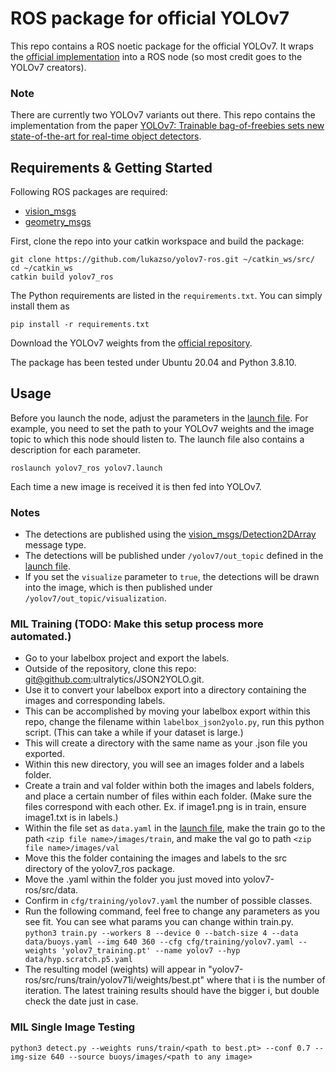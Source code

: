 # ROS package for official YOLOv7

This repo contains a ROS noetic package for the official YOLOv7. It wraps the 
[official implementation](https://github.com/WongKinYiu/yolov7) into a ROS node (so most credit 
goes to the YOLOv7 creators).

### Note
There are currently two YOLOv7 variants out there. This repo contains the 
implementation from the paper [YOLOv7: Trainable bag-of-freebies sets new state-of-the-art for real-time object detectors](https://arxiv.org/abs/2207.02696).

## Requirements & Getting Started

Following ROS packages are required:
- [vision_msgs](http://wiki.ros.org/vision_msgs)
- [geometry_msgs](http://wiki.ros.org/geometry_msgs)

First, clone the repo into your catkin workspace and build the package:
```
git clone https://github.com/lukazso/yolov7-ros.git ~/catkin_ws/src/
cd ~/catkin_ws
catkin build yolov7_ros
```

The Python requirements are listed in the `requirements.txt`. You can simply 
install them as
```
pip install -r requirements.txt
```

Download the YOLOv7 weights from the [official repository](https://github.com/WongKinYiu/yolov7).

The package has been tested under Ubuntu 20.04 and Python 3.8.10.

## Usage
Before you launch the node, adjust the parameters in the 
[launch file](launch/yolov7.launch). For example, you need to set the path to your 
YOLOv7 weights and the image topic to which this node should listen to. The launch 
file also contains a description for each parameter.

```
roslaunch yolov7_ros yolov7.launch
```

Each time a new image is received it is then fed into YOLOv7.

### Notes
- The detections are published using the [vision_msgs/Detection2DArray](http://docs.ros.org/en/api/vision_msgs/html/msg/Detection2DArray.html) message type.
- The detections will be published under `/yolov7/out_topic` defined in the [launch file](launch/yolov7.launch).
- If you set the `visualize` parameter to `true`, the detections will be drawn into 
  the image, which is then published under `/yolov7/out_topic/visualization`.

### MIL Training (TODO: Make this setup process more automated.)
- Go to your labelbox project and export the labels.
- Outside of the repository, clone this repo: git@github.com:ultralytics/JSON2YOLO.git.
- Use it to convert your labelbox export into a directory containing the images and corresponding labels.
- This can be accomplished by moving your labelbox export within this repo, change the filename within ```labelbox_json2yolo.py```, run this python script. (This can take a while if your dataset is large.)
- This will create a directory with the same name as your .json file you exported.
- Within this new directory, you will see an images folder and a labels folder.
- Create a train and val folder within both the images and labels folders, and place a certain number of files within each folder. (Make sure the files correspond with each other. Ex. if image1.png is in train, ensure image1.txt is in labels.)
- Within the file set as `data.yaml` in the [launch file](launch/yolov7.launch), make the train go to the path ```<zip file name>/images/train```, and make the val go to path ```<zip file name>/images/val```
- Move this the folder containing the images and labels to the src directory of the yolov7_ros package.
- Move the .yaml within the folder you just moved into yolov7-ros/src/data.
- Confirm in `cfg/training/yolov7.yaml` the number of possible classes.
- Run the following command, feel free to change any parameters as you see fit. You can see what params you can change within train.py.
```python3 train.py --workers 8 --device 0 --batch-size 4 --data data/buoys.yaml --img 640 360 --cfg cfg/training/yolov7.yaml --weights 'yolov7_training.pt' --name yolov7 --hyp data/hyp.scratch.p5.yaml```
- The resulting model (weights) will appear in "yolov7-ros/src/runs/train/yolov71i/weights/best.pt" where that i is the number of iteration. The latest training results should have the bigger i, but double check the date just in case.

### MIL Single Image Testing
```python3 detect.py --weights runs/train/<path to best.pt> --conf 0.7 --img-size 640 --source buoys/images/<path to any image>```
